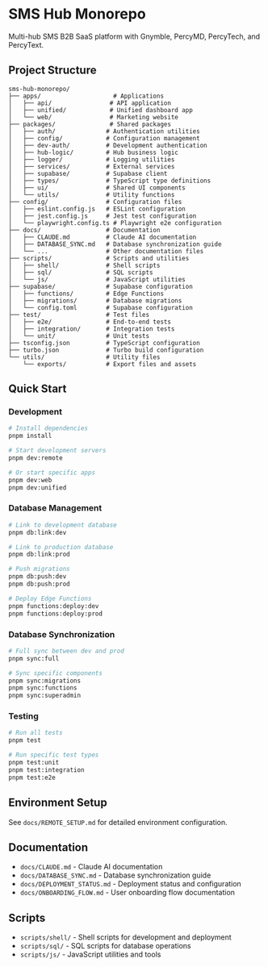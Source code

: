 # SMS Hub Monorepo

Multi-hub SMS B2B SaaS platform with Gnymble, PercyMD, PercyTech, and PercyText.

## Project Structure

```
sms-hub-monorepo/
├── apps/                    # Applications
│   ├── api/                # API application
│   ├── unified/            # Unified dashboard app
│   └── web/                # Marketing website
├── packages/               # Shared packages
│   ├── auth/              # Authentication utilities
│   ├── config/            # Configuration management
│   ├── dev-auth/          # Development authentication
│   ├── hub-logic/         # Hub business logic
│   ├── logger/            # Logging utilities
│   ├── services/          # External services
│   ├── supabase/          # Supabase client
│   ├── types/             # TypeScript type definitions
│   ├── ui/                # Shared UI components
│   └── utils/             # Utility functions
├── config/                # Configuration files
│   ├── eslint.config.js   # ESLint configuration
│   ├── jest.config.js     # Jest test configuration
│   └── playwright.config.ts # Playwright e2e configuration
├── docs/                  # Documentation
│   ├── CLAUDE.md          # Claude AI documentation
│   ├── DATABASE_SYNC.md   # Database synchronization guide
│   └── ...                # Other documentation files
├── scripts/               # Scripts and utilities
│   ├── shell/             # Shell scripts
│   ├── sql/               # SQL scripts
│   └── js/                # JavaScript utilities
├── supabase/              # Supabase configuration
│   ├── functions/         # Edge Functions
│   ├── migrations/        # Database migrations
│   └── config.toml        # Supabase configuration
├── test/                  # Test files
│   ├── e2e/               # End-to-end tests
│   ├── integration/       # Integration tests
│   └── unit/              # Unit tests
├── tsconfig.json          # TypeScript configuration
├── turbo.json             # Turbo build configuration
└── utils/                 # Utility files
    └── exports/           # Export files and assets
```

## Quick Start

### Development

```bash
# Install dependencies
pnpm install

# Start development servers
pnpm dev:remote

# Or start specific apps
pnpm dev:web
pnpm dev:unified
```

### Database Management

```bash
# Link to development database
pnpm db:link:dev

# Link to production database
pnpm db:link:prod

# Push migrations
pnpm db:push:dev
pnpm db:push:prod

# Deploy Edge Functions
pnpm functions:deploy:dev
pnpm functions:deploy:prod
```

### Database Synchronization

```bash
# Full sync between dev and prod
pnpm sync:full

# Sync specific components
pnpm sync:migrations
pnpm sync:functions
pnpm sync:superadmin
```

### Testing

```bash
# Run all tests
pnpm test

# Run specific test types
pnpm test:unit
pnpm test:integration
pnpm test:e2e
```

## Environment Setup

See `docs/REMOTE_SETUP.md` for detailed environment configuration.

## Documentation

- `docs/CLAUDE.md` - Claude AI documentation
- `docs/DATABASE_SYNC.md` - Database synchronization guide
- `docs/DEPLOYMENT_STATUS.md` - Deployment status and configuration
- `docs/ONBOARDING_FLOW.md` - User onboarding flow documentation

## Scripts

- `scripts/shell/` - Shell scripts for development and deployment
- `scripts/sql/` - SQL scripts for database operations
- `scripts/js/` - JavaScript utilities and tools

